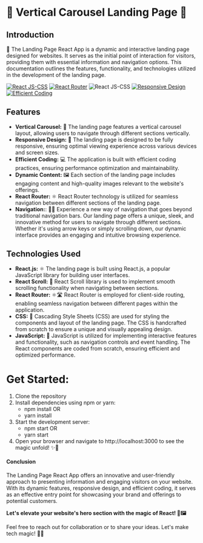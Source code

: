 # 🚀 Vertical Carousel Landing Page 🌟

## Introduction
🚀 The Landing Page React App is a dynamic and interactive landing page designed for websites. It serves as the initial point of interaction for visitors, providing them with essential information and navigation options. This documentation outlines the features, functionality, and technologies utilized in the development of the landing page.

[![React JS-CSS](https://img.shields.io/badge/React%20JS-8A2BE2)](https://reactjs.org/)
[![React Router](https://img.shields.io/badge/React%20Router-4fc08d)](https://reactrouter.com/)
![React JS-CSS](https://img.shields.io/badge/CSS-React%20JS-8A2BE2)
[![Responsive Design](https://img.shields.io/badge/Responsive-Design-blue)](https://en.wikipedia.org/wiki/Responsive_web_design)
[![Efficient Coding](https://img.shields.io/badge/Efficient-Coding-success)](https://en.wikipedia.org/wiki/Computer_programming)



## Features
- **Vertical Carousel:** 🔄 The landing page features a vertical carousel layout, allowing users to navigate through different sections vertically.
- **Responsive Design:** 📱 The landing page is designed to be fully responsive, ensuring optimal viewing experience across various devices and screen sizes.
- **Efficient Coding:** 💻 The application is built with efficient coding practices, ensuring performance optimization and maintainability.
- **Dynamic Content:** 🖼️ Each section of the landing page includes engaging content and high-quality images relevant to the website's offerings.
- **React Router:** ⚛️ React Router technology is utilized for seamless navigation between different sections of the landing page.
-  **Navigation:**: 🚶‍♂️ Experience a new way of navigation that goes beyond traditional navigation bars. Our landing page offers a unique, sleek, and innovative method for users to navigate through different sections. Whether it's using arrow keys or simply scrolling down, our dynamic interface provides an engaging and intuitive browsing experience.



## Technologies Used
- **React.js:** ⚛️ The landing page is built using React.js, a popular JavaScript library for building user interfaces.
- **React Scroll:** 📜 React Scroll library is used to implement smooth scrolling functionality when navigating between sections.
- **React Router:** ⚛️🛣️ React Router is employed for client-side routing, enabling seamless navigation between different pages within the application.
- **CSS:** 🎨 Cascading Style Sheets (CSS) are used for styling the components and layout of the landing page. The CSS is handcrafted from scratch to ensure a unique and visually appealing design.
- **JavaScript:** 🧩 JavaScript is utilized for implementing interactive features and functionality, such as navigation controls and event handling. The React components are coded from scratch, ensuring efficient and optimized performance.

# Get Started:
<ol>
  <li>Clone the repository</li>
  <li>Install dependencies using npm or yarn:
     <ul>
          <li>
               npm install OR
          </li>
           <li>
               yarn install
          </li>
     </ul>
       </li>
     <li>Start the development server:
     <ul>
          <li>
               npm start OR 
          </li>
           <li>
               yarn start
          </li>
     </ul>
       </li>
  <li>Open your browser and navigate to http://localhost:3000 to see the magic unfold! ✨🔧</li>
</ol>

#### Conclusion
<p>The Landing Page React App offers an innovative and user-friendly approach to presenting information and engaging visitors on your website. With its dynamic features, responsive design, and efficient coding, it serves as an effective entry point for showcasing your brand and offerings to potential customers.</p>
<p><strong>Let's elevate your website's hero section with the magic of React! 🚀🖼️</strong></p>
<p>Feel free to reach out for collaboration or to share your ideas. Let's make tech magic! 🚀✨</p>
